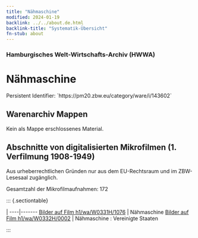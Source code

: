 ```yaml
---
title: "Nähmaschine"
modified: 2024-01-19
backlink: ../../about.de.html
backlink-title: "Systematik-Übersicht"
fn-stub: about
---
```


### Hamburgisches Welt-Wirtschafts-Archiv (HWWA)

# Nähmaschine

<div class="hint">Persistent Identifier: `https://pm20.zbw.eu/category/ware/i/143602`</div>







## Warenarchiv Mappen





Kein als Mappe erschlossenes Material.



<a id="filmsections" />

## Abschnitte von digitalisierten Mikrofilmen (1. Verfilmung 1908-1949)

<p>Aus urheberrechtlichen Gründen nur aus dem EU-Rechtsraum und im ZBW-Lesesaal zugänglich.</p>


<p>Gesamtzahl der Mikrofilmaufnahmen: 172</p>





::: {.sectiontable}

 | 
----|-------
<a class="btn" href="https://pm20.zbw.eu/film/h1/wa/W0331H/1076" rel="nofollow">Bilder auf Film h1/wa/W0331H/1076</a> | Nähmaschine
<a class="btn" href="https://pm20.zbw.eu/film/h1/wa/W0332H/0002" rel="nofollow">Bilder auf Film h1/wa/W0332H/0002</a> | Nähmaschine : Vereinigte Staaten


:::
















